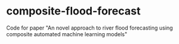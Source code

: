 # composite-flood-forecast
Code for paper "An novel approach to river flood forecasting using composite automated machine learning models"
